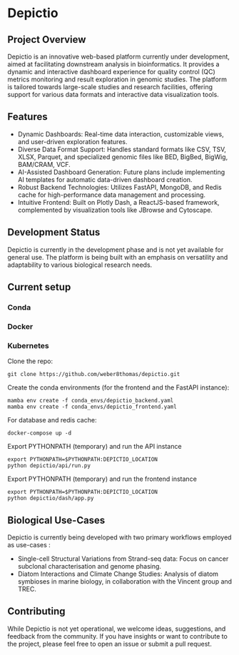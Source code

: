 # Depictio

## Project Overview

Depictio is an innovative web-based platform currently under development, aimed at facilitating downstream analysis in bioinformatics. It provides a dynamic and interactive dashboard experience for quality control (QC) metrics monitoring and result exploration in genomic studies. The platform is tailored towards large-scale studies and research facilities, offering support for various data formats and interactive data visualization tools.

## Features

* Dynamic Dashboards: Real-time data interaction, customizable views, and user-driven exploration features.
* Diverse Data Format Support: Handles standard formats like CSV, TSV, XLSX, Parquet, and specialized genomic files like BED, BigBed, BigWig, BAM/CRAM, VCF.
* AI-Assisted Dashboard Generation: Future plans include implementing AI templates for automatic data-driven dashboard creation.
* Robust Backend Technologies: Utilizes FastAPI, MongoDB, and Redis cache for high-performance data management and processing.
* Intuitive Frontend: Built on Plotly Dash, a ReactJS-based framework, complemented by visualization tools like JBrowse and Cytoscape.

## Development Status

Depictio is currently in the development phase and is not yet available for general use. The platform is being built with an emphasis on versatility and adaptability to various biological research needs.

## Current setup

### Conda

### Docker

### Kubernetes


Clone the repo:

```
git clone https://github.com/weber8thomas/depictio.git
```

Create the conda environments (for the frontend and the FastAPI instance):

```
mamba env create -f conda_envs/depictio_backend.yaml
mamba env create -f conda_envs/depictio_frontend.yaml
```





For database and redis cache:

```
docker-compose up -d
```

Export PYTHONPATH (temporary) and run the API instance

```
export PYTHONPATH=$PYTHONPATH:DEPICTIO_LOCATION
python depictio/api/run.py
```

Export PYTHONPATH (temporary) and run the frontend instance

```
export PYTHONPATH=$PYTHONPATH:DEPICTIO_LOCATION
python depictio/dash/app.py
```



## Biological Use-Cases

Depictio is currently being developed with two primary workflows employed as use-cases :

* Single-cell Structural Variations from Strand-seq data: Focus on cancer subclonal characterisation and genome phasing.
* Diatom Interactions and Climate Change Studies: Analysis of diatom symbioses in marine biology, in collaboration with the Vincent group and TREC.

## Contributing

While Depictio is not yet operational, we welcome ideas, suggestions, and feedback from the community. If you have insights or want to contribute to the project, please feel free to open an issue or submit a pull request.


